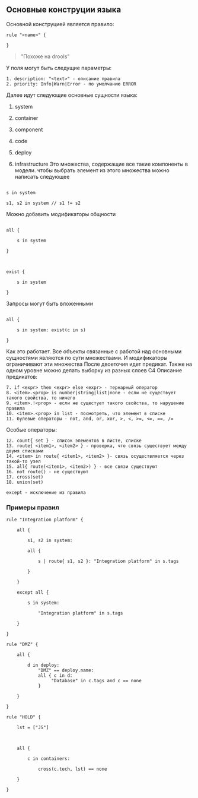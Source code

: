 
## Основные конструции языка

Основной конструцией является правило:
```
rule "<name>" {

}
```

> "Похоже на drools"

У поля могут быть следущие параметры:
```
1. description: "<text>" - описание правила
2. priority: Info|Warn|Error - по умолчанию ERROR
```

Далее идут следующие основные сущности языка:
1. system

2. container

3. component

4. code

5. deploy

6. infrastructure
Это множества, содержащие все такие компоненты в модели.
чтобы выбрать элемент из этого множества можно написать следующее

```

s in system

s1, s2 in system // s1 != s2

```
Можно добавить модификаторы общности
```

all {

    s in system

}

  

exist {

    s in system

}

```
Запросы могут быть вложенными
```

all {

    s in system: exist(c in s)

}

```
Как это работает. Все объекты связанные с работой над основными сущностями являются по сути множествами. И модификаторы ограничивают эти множества
После двоеточия идет предикат. Также на одном уровне можно делать выборку из разных слоев C4
Описание предикатов:
```
7. if <expr> then <expr> else <expr> - тернарный оператор
8. <item>.<prop> is number|string|list|none - если не существует такого свойства, то ничего
9. <item>.!<prop> - если не сущестует такого свойства, то нарушение правила
10. <item>.<prop> in list - посмотреть, что элемент в списке
11. булевые операторы - not, and, or, xor, >, <, >=, <=, ==, /=
```

Особые операторы:
```
12. count{ set } - список элементов в листе, списке
13. route{ <item1>, <item2> } - проверка, что связь существует между двумя списками
14. <item> in route{ <item1>, <item2> }- связь осуществляется через такой-то узел
15. all{ route(<item1>, <item2>) } - все связи существуют
16. not route() - не существуют
17. cross(set)
18. union(set)
```
``except - исключение из правила``

  

### Примеры правил

  

```
rule "Integration platform" {

    all {

        s1, s2 in system:

        all {

            s | route{ s1, s2 }: "Integration platform" in s.tags

        }

    }

    except all {

        s in system:

            "Integration platform" in s.tags

    }

}
```

  

```
rule "DMZ" {

    all {

        d in deploy:
            "DMZ" == deploy.name:
            all { c in d:
		         "Database" in c.tags and c == none
	        } 

    }

}
```

  

```
rule "HOLD" {

    lst = ["JS"]

  

    all {

        c in containers:

            cross(c.tech, lst) == none

    }

}
```